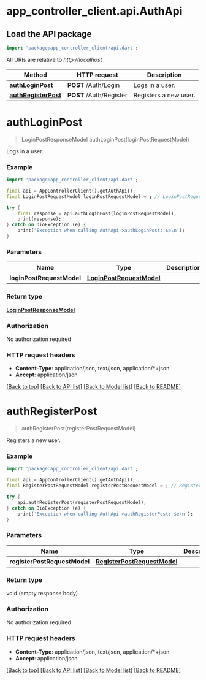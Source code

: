 # app_controller_client.api.AuthApi

## Load the API package
```dart
import 'package:app_controller_client/api.dart';
```

All URIs are relative to *http://localhost*

Method | HTTP request | Description
------------- | ------------- | -------------
[**authLoginPost**](AuthApi.md#authloginpost) | **POST** /Auth/Login | Logs in a user.
[**authRegisterPost**](AuthApi.md#authregisterpost) | **POST** /Auth/Register | Registers a new user.


# **authLoginPost**
> LoginPostResponseModel authLoginPost(loginPostRequestModel)

Logs in a user.

### Example
```dart
import 'package:app_controller_client/api.dart';

final api = AppControllerClient().getAuthApi();
final LoginPostRequestModel loginPostRequestModel = ; // LoginPostRequestModel | 

try {
    final response = api.authLoginPost(loginPostRequestModel);
    print(response);
} catch on DioException (e) {
    print('Exception when calling AuthApi->authLoginPost: $e\n');
}
```

### Parameters

Name | Type | Description  | Notes
------------- | ------------- | ------------- | -------------
 **loginPostRequestModel** | [**LoginPostRequestModel**](LoginPostRequestModel.md)|  | [optional] 

### Return type

[**LoginPostResponseModel**](LoginPostResponseModel.md)

### Authorization

No authorization required

### HTTP request headers

 - **Content-Type**: application/json, text/json, application/*+json
 - **Accept**: application/json

[[Back to top]](#) [[Back to API list]](../README.md#documentation-for-api-endpoints) [[Back to Model list]](../README.md#documentation-for-models) [[Back to README]](../README.md)

# **authRegisterPost**
> authRegisterPost(registerPostRequestModel)

Registers a new user.

### Example
```dart
import 'package:app_controller_client/api.dart';

final api = AppControllerClient().getAuthApi();
final RegisterPostRequestModel registerPostRequestModel = ; // RegisterPostRequestModel | 

try {
    api.authRegisterPost(registerPostRequestModel);
} catch on DioException (e) {
    print('Exception when calling AuthApi->authRegisterPost: $e\n');
}
```

### Parameters

Name | Type | Description  | Notes
------------- | ------------- | ------------- | -------------
 **registerPostRequestModel** | [**RegisterPostRequestModel**](RegisterPostRequestModel.md)|  | [optional] 

### Return type

void (empty response body)

### Authorization

No authorization required

### HTTP request headers

 - **Content-Type**: application/json, text/json, application/*+json
 - **Accept**: application/json

[[Back to top]](#) [[Back to API list]](../README.md#documentation-for-api-endpoints) [[Back to Model list]](../README.md#documentation-for-models) [[Back to README]](../README.md)

